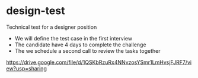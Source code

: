 # design-test
Technical test for a designer position

* We will define the test case in the first interview
* The candidate have 4 days to complete the challenge
* The we schedule a second call to review the tasks together

https://drive.google.com/file/d/1QSKbRzuRx4NNvzosYSmr1LmHvsjFJRF7/view?usp=sharing
